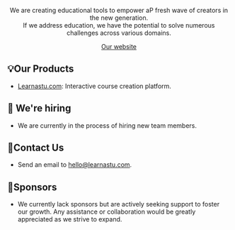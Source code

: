 <p align="center">
  We are creating educational tools to empower aP fresh wave of creators in the new generation. <br/>
  If we address education, we have the potential to solve numerous challenges across various domains.
</p>

<p align="center">
  <a href="https://learastu.com">Our website</a>
</p>

## 💡Our Products
- [Learnastu.com](https://learnastu.com): Interactive course creation platform. 

## 📢 We're hiring 
- We are currently in the process of hiring new team members.

## 🤙Contact Us
- Send an email to hello@learnastu.com.

## 🤝Sponsors
- We currently lack sponsors but are actively seeking support to foster our growth. Any assistance or collaboration would be greatly appreciated as we strive to expand.
